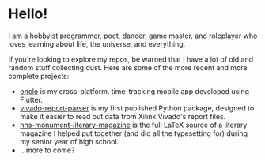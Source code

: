 # Hello!

I am a hobbyist programmer, poet, dancer, game master, and roleplayer who loves learning about life, the universe, and everything.

If you're looking to explore my repos, be warned that I have a lot of old and random stuff collecting dust. Here are some of the more recent and more complete projects:
  - [onclo](https://github.com/jesselooney/onclo) is my cross-platform, time-tracking mobile app developed using Flutter.
  - [vivado-report-parser](https://github.com/jesselooney/vivado-report-parser) is my first published Python package, designed to make it easier to read out data from Xilinx Vivado's report files.
  - [hhs-monument-literary-magazine](https://github.com/jesselooney/hhs-monument-literary-magazine) is the full LaTeX source of a literary magazine I helped put together (and did all the typesetting for) during my senior year of high school.
  - ...more to come?
